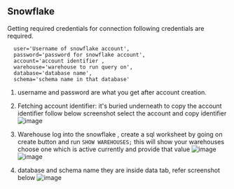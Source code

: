 ## Snowflake

Getting required credentials for connection 
following credentials are required. 

```       
  user='Username of snowflake account',
  password='password for snowflake account',
  account='account identifier ,
  warehouse='warehouse to run query on',
  database='database name',
  schema='schema name in that database'
```

1. username and password are what you get after account creation.

2. Fetching account identifier:
  it's buried underneath to copy the account identifier follow below screenshot select the account and copy identifier 
    ![image](https://github.com/user-attachments/assets/ab1049cd-bbbb-49d0-8a80-23f4ef10c0b5)

3. Warehouse
   log into the snowflake , create a sql worksheet by going on create button and run `SHOW WAREHOUSES;` this will show your warehouses choose one which is active currently and provide that value
   ![image](https://github.com/user-attachments/assets/b7670b7d-668f-45c7-8e2f-8959788093e2)
   ![image](https://github.com/user-attachments/assets/307cfdeb-320e-4d06-a9b9-314e6a7786a9)

4. database and schema name
   they are inside data tab, refer screenshot below 
 ![image](https://github.com/user-attachments/assets/ce70b63c-0f7d-417a-92b2-dcecd48f0b3e)



